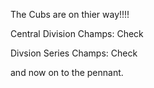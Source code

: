 The Cubs are on thier way!!!!

Central Division Champs: Check

Divsion Series Champs: Check

and now on to the pennant.
